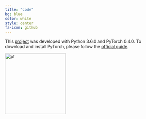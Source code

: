 ```yaml
---
title: "code"
bg: blue
color: white
style: center
fa-icon: github
---
```


This [project](https://github.com/imatge-upc/skiprnn-2017-telecombcn) was developed with Python 3.6.0 and PyTorch 0.4.0. To download and install PyTorch, please follow the [official guide](https://pytorch.org/).

<img src="https://images.duckduckgo.com/iu/?u=https%3A%2F%2Fdevblogs.nvidia.com%2Fparallelforall%2Fwp-content%2Fuploads%2F2017%2F04%2Flogo.png&f=1" alt="pt" style="width: 200px;"/>
